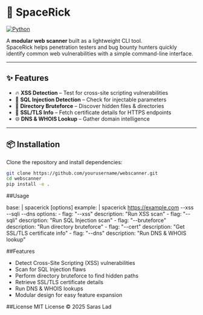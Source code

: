 # 🔎 SpaceRick

[![Python](https://img.shields.io/badge/python-3.8+-blue.svg)](https://www.python.org/)


A **modular web scanner** built as a lightweight CLI tool.  
SpaceRick helps penetration testers and bug bounty hunters quickly identify common web vulnerabilities with a simple command-line interface.

---

## ✨ Features
- 🔥 **XSS Detection** – Test for cross-site scripting vulnerabilities  
- 💉 **SQL Injection Detection** – Check for injectable parameters  
- 📂 **Directory Bruteforce** – Discover hidden files & directories  
- 🔐 **SSL/TLS Info** – Fetch certificate details for HTTPS endpoints  
- 🌐 **DNS & WHOIS Lookup** – Gather domain intelligence  

---

## 📦 Installation

Clone the repository and install dependencies:

```bash
git clone https://github.com/yourusername/webscanner.git
cd webscanner
pip install -e .
```

##Usage

  base: |
    spacerick <target> [options]
  example: |
    spacerick https://example.com --xss --sqli --dns
  options:
    - flag: "--xss"
      description: "Run XSS scan"
    - flag: "--sqli"
      description: "Run SQL Injection scan"
    - flag: "--bruteforce"
      description: "Run directory bruteforce"
    - flag: "--cert"
      description: "Get SSL/TLS certificate info"
    - flag: "--dns"
      description: "Run DNS & WHOIS lookup"

##Features 
  - Detect Cross-Site Scripting (XSS) vulnerabilities
  - Scan for SQL Injection flaws
  - Perform directory bruteforce to find hidden paths
  - Retrieve SSL/TLS certificate details
  - Run DNS & WHOIS lookups
  - Modular design for easy feature expansion

##License
  MIT License © 2025 Saras Lad
